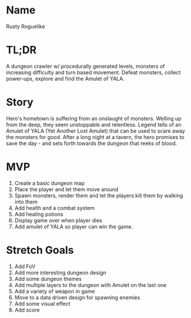 # Name
Rusty Roguelike

# TL;DR
A dungeon crawler w/ procedurally generated levels, monsters of increasing difficulty and turn based movement. Defeat monsters, collect power-ups, explore and find the Amulet of YALA.

# Story
Hero's hometown is suffering from an onslaught of monsters. Welling up from the deep, they seem unstoppable and relentless. Legend tells of an Amulet of YALA (Yet Another Lost Amulet) that can be used to scare away the monsters for good. After a long night at a tavern, the hero promises to save the day - and sets forth towards the dungeon that reeks of blood.

# MVP
1. Create a basic dungeon map
2. Place the player and let them move around
3. Spawn monsters, render them and let the players kill them by walking into them
4. Add health and a combat system
5. Add healing potions
6. Display game over when player dies
7. Add amulet of YALA so player can win the game.

# Stretch Goals
1. Add FoV
2. Add more interesting dungeon design
3. Add some dungeon themes
4. Add multiple layers to the dungeon with Amulet on the last one
5. Add a variety of weapon in game
6. Move to a data driven design for spawning enemies
7. Add some visual effect
8. Add score